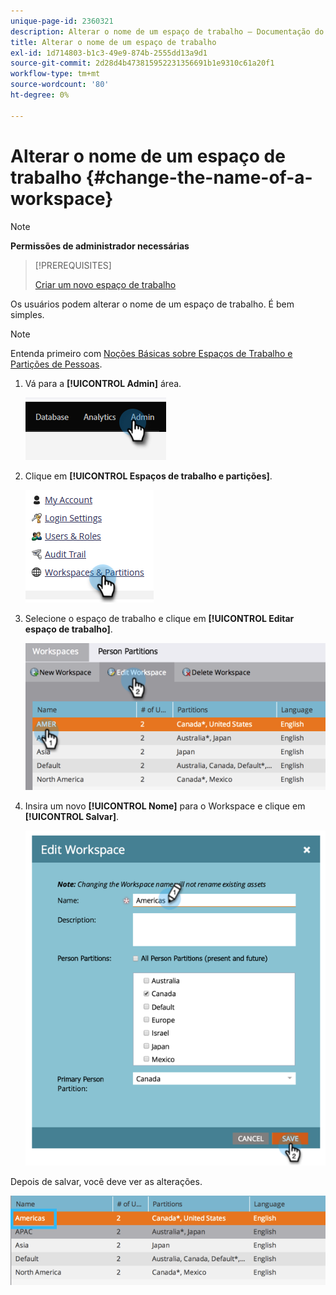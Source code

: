 ```yaml
---
unique-page-id: 2360321
description: Alterar o nome de um espaço de trabalho — Documentação do Marketo — Documentação do produto
title: Alterar o nome de um espaço de trabalho
exl-id: 1d714803-b1c3-49e9-874b-2555dd13a9d1
source-git-commit: 2d28d4b473815952231356691b1e9310c61a20f1
workflow-type: tm+mt
source-wordcount: '80'
ht-degree: 0%

---
```


# Alterar o nome de um espaço de trabalho {#change-the-name-of-a-workspace}

>[!NOTE]
>
>**Permissões de administrador necessárias**

>[!PREREQUISITES]
>
>[Criar um novo espaço de trabalho](/help/marketo/product-docs/administration/workspaces-and-person-partitions/create-a-new-workspace.md)

Os usuários podem alterar o nome de um espaço de trabalho. É bem simples.

>[!NOTE]
>
>Entenda primeiro com [Noções Básicas sobre Espaços de Trabalho e Partições de Pessoas](/help/marketo/product-docs/administration/workspaces-and-person-partitions/understanding-workspaces-and-person-partitions.md).

1. Vá para a **[!UICONTROL Admin]** área.

   ![](assets/change-the-name-of-a-workspace-1.png)

1. Clique em **[!UICONTROL Espaços de trabalho e partições]**.

   ![](assets/change-the-name-of-a-workspace-2.png)

1. Selecione o espaço de trabalho e clique em **[!UICONTROL Editar espaço de trabalho]**.

   ![](assets/change-the-name-of-a-workspace-3.png)

1. Insira um novo **[!UICONTROL Nome]** para o Workspace e clique em **[!UICONTROL Salvar]**.

   ![](assets/change-the-name-of-a-workspace-4.png)

Depois de salvar, você deve ver as alterações.

![](assets/change-the-name-of-a-workspace-5.png)
